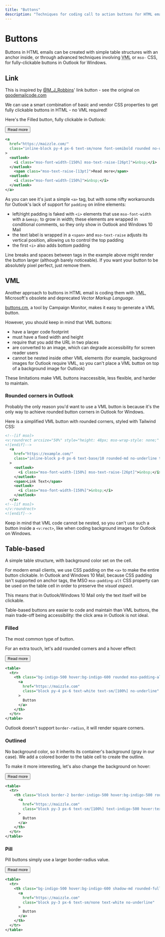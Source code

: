 ```yaml
---
title: "Buttons"
description: "Techniques for coding call to action buttons for HTML emails."
---
```


# Buttons

Buttons in HTML emails can be created with simple table structures with an anchor inside, or through advanced techniques involving <abbr title="Vector Markup Language">VML</abbr> or `mso-` CSS, for fully-clickable buttons in Outlook for Windows.

## Link

<Alert>This is inspired by <a href="https://twitter.com/M_J_Robbins">@M_J_Robbins</a>' link button - see the original on <a href="https://www.goodemailcode.com/email-code/link-button">goodemailcode.com</a></Alert>

We can use a smart combination of basic and vendor CSS properties to get fully clickable buttons in HTML - no VML required!

Here's the Filled button, fully clickable in Outlook:

<div class="example-preview">
  <div>
    <button
      class="block py-4 px-6 text-sm/none no-underline text-white font-semibold rounded bg-indigo-500 hover:bg-indigo-600 focus:outline-none">
        Read more
    </button>
  </div>

  ```xml
  <a
    href="https://maizzle.com/"
    class="inline-block py-4 px-6 text-sm/none font-semibold rounded no-underline text-white bg-indigo-500 hover:bg-indigo-600"
  >
    <outlook>
      <i class="mso-font-width-[150%] mso-text-raise-[26pt]">&nbsp;</i>
    </outlook>
      <span class="mso-text-raise-[13pt]">Read more</span>
    <outlook>
      <i class="mso-font-width-[150%]">&nbsp;</i>
    </outlook>
  </a>
  ```
</div>

As you can see it's just a simple `<a>` tag, but with some nifty workarounds for Outlook's lack of support for `padding` on inline elements:

- left/right padding is faked with `<i>` elements that use `mso-font-width` with a `&emsp;` to grow in width; these elements are wrapped in conditional comments, so they only show in Outlook and Windows 10 Mail
- the text label is wrapped in a `<span>` and `mso-text-raise` adjusts its vertical position, allowing us to control the top padding
- the first `<i>` also adds bottom padding

<Alert>Line breaks and spaces between tags in the example above might render the button larger (although barely noticeable). If you want your button to be absolutely pixel perfect, just remove them.</Alert>

## VML

Another approach to buttons in HTML email is coding them with <abbr title="Vector Markup Language">VML</abbr>, Microsoft's obsolete and deprecated _Vector Markup Language_.

[buttons.cm](https://buttons.cm/), a tool by Campaign Monitor, makes it easy to generate a VML button.

However, you should keep in mind that VML buttons:

- have a larger code footprint
- must have a fixed width and height
- require that you add the URL in two places
- are converted to an image, which can degrade accessibility for screen reader users
- cannot be nested inside other VML elements (for example, background images for Outlook require VML, so you can't place a VML button on top of a background image for Outlook)

These limitations make VML buttons inaccessible, less flexible, and harder to maintain.

### Rounded corners in Outlook

Probably the only reason you'd want to use a VML button is because it's the only way to achieve rounded button corners in Outlook for Windows.

Here is a simplified VML button with rounded corners, styled with Tailwind CSS:

```xml [vml-rounded-button.html]
<!--[if mso]>
<v:roundrect arcsize="50%" style="height: 48px; mso-wrap-style: none;" stroke="f" fillcolor="#1d4ed8">
<![endif]-->
  <a
    href="https://example.com/"
    class="inline-block p-0 px-6 text-base/10 rounded-md no-underline text-white bg-blue-700"
  >
    <outlook>
      <i class="mso-font-width-[150%] mso-text-raise-[26pt]">&nbsp;</i>
    </outlook>
    <span>Link Text</span>
    <outlook>
      <i class="mso-font-width-[150%]">&nbsp;</i>
    </outlook>
  </a>
<!--[if mso]>
</v:roundrect>
<![endif]-->
```

<Alert type="warning">Keep in mind that VML code cannot be nested, so you can't use such a button inside a `<v:rect>`, like when coding background images for Outlook on Windows.</Alert>

## Table-based

A simple table structure, with background color set on the cell.

For modern email clients, we use CSS padding on the `<a>` to make the entire button clickable. In Outlook and Windows 10 Mail, because CSS padding isn't supported on anchor tags, the MSO `mso-padding-alt` CSS property can be used on the table cell in order to preserve the _visual aspect_.

This means that in Outlook/Windows 10 Mail only the text itself will be clickable.

Table-based buttons are easier to code and maintain than VML buttons, the main trade-off being accessibility: the click area in Outlook is not ideal.

### Filled

The most common type of button.

For an extra touch, let's add rounded corners and a hover effect:

<div class="example-preview">
  <div>
    <button
      class="py-4 px-6 text-sm/none no-underline text-white font-semibold rounded bg-indigo-500 hover:bg-indigo-600 focus:outline-none">
        Read more
    </button>
  </div>

  ```xml
  <table>
    <tr>
      <th class="bg-indigo-500 hover:bg-indigo-600 rounded mso-padding-alt-[12px_24px]">
        <a
          href="https://maizzle.com"
          class="block py-4 px-6 text-white text-sm/[100%] no-underline"
        >
          Button
        </a>
      </th>
    </tr>
  </table>
  ```
</div>

<Alert>Outlook doesn't support <code>border-radius</code>, it will render square corners.</Alert>

### Outlined

No background color, so it inherits its container's background (gray in our case). We add a colored border to the table cell to create the outline.

To make it more interesting, let's also change the background on hover:

<div class="example-preview">
  <div>
    <button
      class="py-3 px-6 rounded border-2 border-indigo-500 hover:border-indigo-600 hover:bg-indigo-600 text-sm text-indigo-500 hover:text-white font-bold leading-full focus:outline-none">
        Read more
    </button>
  </div>

  ```xml
  <table>
    <tr>
      <th class="block border-2 border-indigo-500 hover:bg-indigo-500 rounded mso-padding-alt-[12px_24px]">
        <a
          href="https://maizzle.com"
          class="block py-3 px-6 text-sm/[100%] text-indigo-500 hover:text-white no-underline"
        >
          Button
        </a>
      </th>
    </tr>
  </table>
  ```
</div>

### Pill

Pill buttons simply use a larger border-radius value.

<div class="example-preview">
  <div>
    <button class="py-3 px-6 rounded-full shadow-md bg-indigo-500 hover:bg-indigo-600 text-sm text-white font-bold leading-full focus:outline-none">Read more</button>
  </div>

  ```xml
  <table>
    <tr>
      <th class="bg-indigo-500 hover:bg-indigo-600 shadow-md rounded-full mso-padding-alt-[16px_24px]">
        <a
          href="https://maizzle.com"
          class="block py-3 px-6 text-sm/none text-white no-underline"
        >
          Button
        </a>
      </th>
    </tr>
  </table>
  ```
</div>
